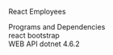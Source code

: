 React Employees <br>

Programs and Dependencies <br>
react bootstrap <br>
WEB API dotnet 4.6.2 <br>
